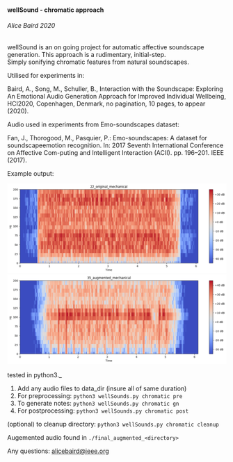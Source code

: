 #### wellSound - chromatic approach 

###### Alice Baird 2020

wellSound is an on going project for automatic affective soundscape generation. This approach is a rudimentary, initial-step.  
Simply sonifying chromatic features from natural soundscapes. 


Utilised for experiments in: 

Baird, A., Song, M., Schuller, B., Interaction with the Soundscape: Exploring An Emotional Audio Generation Approach for Improved Individual Wellbeing, HCI2020, Copenhagen, Denmark, no pagination, 10 pages, to appear (2020).


Audio used in experiments from Emo-soundscapes dataset:

Fan, J., Thorogood, M., Pasquier, P.: Emo-soundscapes: A dataset for soundscapeemotion recognition. In: 2017 Seventh International Conference on Affective Com-puting and Intelligent Interaction (ACII). pp. 196–201. IEEE (2017).


Example output: 

![](misc/22_original_mechanical.png)
![](misc/35_augmented_mechanical.png)

tested in python3._   

1. Add any audio files to data_dir (insure all of same duration)		
2. For preprocessing: `python3 wellSounds.py chromatic pre`
3. To generate notes: `python3 wellSounds.py chromatic gn`
4. For postprocessing: `python3 wellSounds.py chromatic post`

(optional) to cleanup directory: `python3 wellSounds.py chromatic cleanup`

Augemented audio found in `./final_augmented_<directory>`

Any questions: alicebaird@ieee.org
